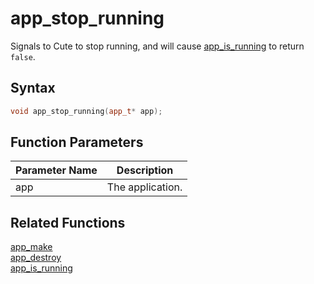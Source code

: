 # app_stop_running

Signals to Cute to stop running, and will cause [app_is_running](https://github.com/RandyGaul/cute_framework/blob/master/docs/cute/app_is_running.md) to return `false`.

## Syntax

```cpp
void app_stop_running(app_t* app);
```

## Function Parameters

Parameter Name | Description
--- | ---
app | The application.

## Related Functions

[app_make](https://github.com/RandyGaul/cute_framework/blob/master/docs/app/app_make.md)  
[app_destroy](https://github.com/RandyGaul/cute_framework/blob/master/docs/app/app_destroy.md)  
[app_is_running](https://github.com/RandyGaul/cute_framework/blob/master/docs/app/app_is_running.md)  
